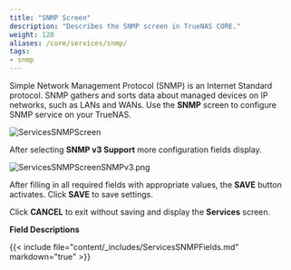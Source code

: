 ```yaml
---
title: "SNMP Screen"
description: "Describes the SNMP screen in TrueNAS CORE."
weight: 120
aliases: /core/services/snmp/
tags:
- snmp
---
```


Simple Network Management Protocol (SNMP) is an Internet Standard protocol. SNMP gathers and sorts data about managed devices on IP networks, such as LANs and WANs. Use the **SNMP** screen to configure SNMP service on your TrueNAS.

![ServicesSNMPScreen](/images/CORE/Services/ServicesSNMPScreen.png "SNMP Service Options")

After selecting **SNMP v3 Support** more configuration fields display.

![ServicesSNMPScreenSNMPv3.png](/images/CORE/Services/ServicesSNMPScreenSNMPv3.png "SNMP Screen SNMPv3")

After filling in all required fields with appropriate values, the **SAVE** button activates. Click **SAVE** to save settings. 

Click **CANCEL** to exit without saving and display the **Services** screen.

**Field Descriptions**

{{< include file="content/_includes/ServicesSNMPFields.md" markdown="true" >}}
